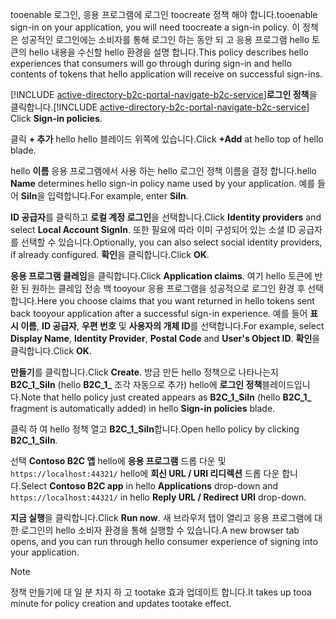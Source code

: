 <span data-ttu-id="b85a2-101">tooenable 로그인, 응용 프로그램에 로그인 toocreate 정책 해야 합니다.</span><span class="sxs-lookup"><span data-stu-id="b85a2-101">tooenable sign-in on your application, you will need toocreate a sign-in policy.</span></span> <span data-ttu-id="b85a2-102">이 정책은 성공적인 로그인에는 소비자를 통해 로그인 하는 동안 되 고 응용 프로그램 hello 토큰의 hello 내용을 수신할 hello 환경을 설명 합니다.</span><span class="sxs-lookup"><span data-stu-id="b85a2-102">This policy describes hello experiences that consumers will go through during sign-in and hello contents of tokens that hello application will receive on successful sign-ins.</span></span>

<span data-ttu-id="b85a2-103">[!INCLUDE [active-directory-b2c-portal-navigate-b2c-service](active-directory-b2c-portal-navigate-b2c-service.md)]**로그인 정책**을 클릭합니다.</span><span class="sxs-lookup"><span data-stu-id="b85a2-103">[!INCLUDE [active-directory-b2c-portal-navigate-b2c-service](active-directory-b2c-portal-navigate-b2c-service.md)] Click **Sign-in policies**.</span></span>

<span data-ttu-id="b85a2-104">클릭 **+ 추가** hello hello 블레이드 위쪽에 있습니다.</span><span class="sxs-lookup"><span data-stu-id="b85a2-104">Click **+Add** at hello top of hello blade.</span></span>

<span data-ttu-id="b85a2-105">hello **이름** 응용 프로그램에서 사용 하는 hello 로그인 정책 이름을 결정 합니다.</span><span class="sxs-lookup"><span data-stu-id="b85a2-105">hello **Name** determines hello sign-in policy name used by your application.</span></span> <span data-ttu-id="b85a2-106">예를 들어 **SiIn**을 입력합니다.</span><span class="sxs-lookup"><span data-stu-id="b85a2-106">For example, enter **SiIn**.</span></span>

<span data-ttu-id="b85a2-107">**ID 공급자**를 클릭하고 **로컬 계정 로그인**을 선택합니다.</span><span class="sxs-lookup"><span data-stu-id="b85a2-107">Click **Identity providers** and select **Local Account SignIn**.</span></span> <span data-ttu-id="b85a2-108">또한 필요에 따라 이미 구성되어 있는 소셜 ID 공급자를 선택할 수 있습니다.</span><span class="sxs-lookup"><span data-stu-id="b85a2-108">Optionally, you can also select social identity providers, if already configured.</span></span> <span data-ttu-id="b85a2-109">**확인**을 클릭합니다.</span><span class="sxs-lookup"><span data-stu-id="b85a2-109">Click **OK**.</span></span>

<span data-ttu-id="b85a2-110">**응용 프로그램 클레임**을 클릭합니다.</span><span class="sxs-lookup"><span data-stu-id="b85a2-110">Click **Application claims**.</span></span> <span data-ttu-id="b85a2-111">여기 hello 토큰에 반환 된 원하는 클레임 전송 백 tooyour 응용 프로그램을 성공적으로 로그인 환경 후 선택 합니다.</span><span class="sxs-lookup"><span data-stu-id="b85a2-111">Here you choose claims that you want returned in hello tokens sent back tooyour application after a successful sign-in experience.</span></span> <span data-ttu-id="b85a2-112">예를 들어 **표시 이름**, **ID 공급자**, **우편 번호** 및 **사용자의 개체 ID**를 선택합니다.</span><span class="sxs-lookup"><span data-stu-id="b85a2-112">For example, select **Display Name**, **Identity Provider**, **Postal Code**  and **User's Object ID**.</span></span> <span data-ttu-id="b85a2-113">**확인**을 클릭합니다.</span><span class="sxs-lookup"><span data-stu-id="b85a2-113">Click **OK**.</span></span>

<span data-ttu-id="b85a2-114">**만들기**를 클릭합니다.</span><span class="sxs-lookup"><span data-stu-id="b85a2-114">Click **Create**.</span></span> <span data-ttu-id="b85a2-115">방금 만든 hello 정책으로 나타나는지 **B2C_1_SiIn** (hello **B2C\_1\_**  조각 자동으로 추가) hello에 **로그인 정책**블레이드입니다.</span><span class="sxs-lookup"><span data-stu-id="b85a2-115">Note that hello policy just created appears as **B2C_1_SiIn** (hello **B2C\_1\_** fragment is automatically added) in hello **Sign-in policies** blade.</span></span>

<span data-ttu-id="b85a2-116">클릭 하 여 hello 정책 열고 **B2C_1_SiIn**합니다.</span><span class="sxs-lookup"><span data-stu-id="b85a2-116">Open hello policy by clicking **B2C_1_SiIn**.</span></span>

<span data-ttu-id="b85a2-117">선택 **Contoso B2C 앱** hello에 **응용 프로그램** 드롭 다운 및 `https://localhost:44321/` hello에 **회신 URL / URI 리디렉션** 드롭 다운 합니다.</span><span class="sxs-lookup"><span data-stu-id="b85a2-117">Select **Contoso B2C app** in hello **Applications** drop-down and `https://localhost:44321/` in hello **Reply URL / Redirect URI** drop-down.</span></span>

<span data-ttu-id="b85a2-118">**지금 실행**을 클릭합니다.</span><span class="sxs-lookup"><span data-stu-id="b85a2-118">Click **Run now**.</span></span> <span data-ttu-id="b85a2-119">새 브라우저 탭이 열리고 응용 프로그램에 대 한 로그인의 hello 소비자 환경을 통해 실행할 수 있습니다.</span><span class="sxs-lookup"><span data-stu-id="b85a2-119">A new browser tab opens, and you can run through hello consumer experience of signing into your application.</span></span>

> [!NOTE]
> <span data-ttu-id="b85a2-120">정책 만들기에 대 일 분 차지 하 고 tootake 효과 업데이트 합니다.</span><span class="sxs-lookup"><span data-stu-id="b85a2-120">It takes up tooa minute for policy creation and updates tootake effect.</span></span>
>